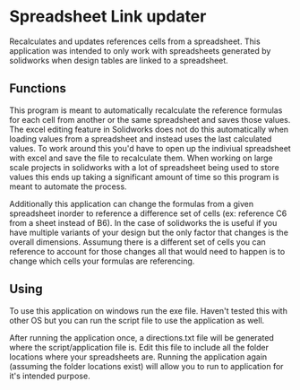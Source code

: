 # Spreadsheet Link updater
Recalculates and updates references cells from a spreadsheet. This application was intended to only work with spreadsheets generated by solidworks when design tables are linked to a spreadsheet.

## Functions
This program is meant to automatically recalculate the reference formulas for each cell from another or the same spreadsheet and saves those values. The excel editing feature in Solidworks does not do this automatically when loading values from a spreadsheet and instead uses the last calculated values. To work around this you'd have to open up the indiviual spreadsheet with excel and save the file to recalculate them. When working on large scale projects in solidworks with a lot of spreadsheet being used to store values this ends up taking a significant amount of time so this program is meant to automate the process.

Additionally this application can change the formulas from a given spreadsheet inorder to reference a difference set of cells (ex: reference C6 from a sheet instead of B6). In the case of solidworks the is useful if you have multiple variants of your design but the only factor that changes is the overall dimensions. Assumung there is a different set of cells you can reference to account for those changes all that would need to happen is to change which cells your formulas are referencing.

## Using
To use this application on windows run the exe file. Haven't tested this with other OS but you can run the script file to use the application as well.

After running the application once, a directions.txt file will be generated where the script/application file is. Edit this file to include all the folder locations where your spreadsheets are. Running the application again (assuming the folder locations exist) will allow you to run to application for it's intended purpose.
